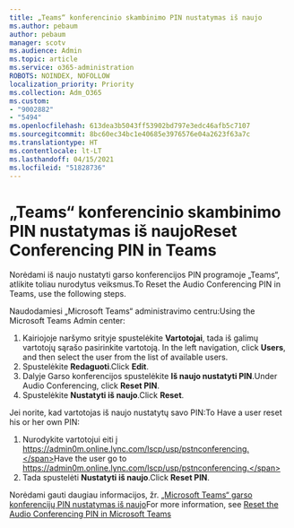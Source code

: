 ```yaml
---
title: „Teams“ konferencinio skambinimo PIN nustatymas iš naujo
ms.author: pebaum
author: pebaum
manager: scotv
ms.audience: Admin
ms.topic: article
ms.service: o365-administration
ROBOTS: NOINDEX, NOFOLLOW
localization_priority: Priority
ms.collection: Adm_O365
ms.custom:
- "9002882"
- "5494"
ms.openlocfilehash: 613dea3b5043ff53902bd797e3edc46afb5c7107
ms.sourcegitcommit: 8bc60ec34bc1e40685e3976576e04a2623f63a7c
ms.translationtype: HT
ms.contentlocale: lt-LT
ms.lasthandoff: 04/15/2021
ms.locfileid: "51828736"
---
```

# <a name="reset-conferencing-pin-in-teams"></a><span data-ttu-id="38c6d-102">„Teams“ konferencinio skambinimo PIN nustatymas iš naujo</span><span class="sxs-lookup"><span data-stu-id="38c6d-102">Reset Conferencing PIN in Teams</span></span>

<span data-ttu-id="38c6d-103">Norėdami iš naujo nustatyti garso konferencijos PIN programoje „Teams“, atlikite toliau nurodytus veiksmus.</span><span class="sxs-lookup"><span data-stu-id="38c6d-103">To Reset the Audio Conferencing PIN in Teams, use the following steps.</span></span>  

<span data-ttu-id="38c6d-104">Naudodamiesi „Microsoft Teams“ administravimo centru:</span><span class="sxs-lookup"><span data-stu-id="38c6d-104">Using the Microsoft Teams Admin center:</span></span>

1. <span data-ttu-id="38c6d-105">Kairiojoje naršymo srityje spustelėkite **Vartotojai**, tada iš galimų vartotojų sąrašo pasirinkite vartotoją. </span><span class="sxs-lookup"><span data-stu-id="38c6d-105">In the left navigation, click **Users**, and then select the user from the list of available users.</span></span>
2. <span data-ttu-id="38c6d-106">Spustelėkite **Redaguoti**.</span><span class="sxs-lookup"><span data-stu-id="38c6d-106">Click **Edit**.</span></span>
3. <span data-ttu-id="38c6d-107">Dalyje Garso konferencijos spustelėkite **Iš naujo nustatyti PIN**.</span><span class="sxs-lookup"><span data-stu-id="38c6d-107">Under Audio Conferencing, click **Reset PIN**.</span></span>
4. <span data-ttu-id="38c6d-108">Spustelėkite **Nustatyti iš naujo**.</span><span class="sxs-lookup"><span data-stu-id="38c6d-108">Click **Reset**.</span></span>

<span data-ttu-id="38c6d-109">Jei norite, kad vartotojas iš naujo nustatytų savo PIN:</span><span class="sxs-lookup"><span data-stu-id="38c6d-109">To Have a user reset his or her own PIN:</span></span>
1. <span data-ttu-id="38c6d-110">Nurodykite vartotojui eiti į https://admin0m.online.lync.com/lscp/usp/pstnconferencing.</span><span class="sxs-lookup"><span data-stu-id="38c6d-110">Have the user go to https://admin0m.online.lync.com/lscp/usp/pstnconferencing.</span></span>
2. <span data-ttu-id="38c6d-111">Tada spustelėti **Nustatyti iš naujo**.</span><span class="sxs-lookup"><span data-stu-id="38c6d-111">Click **Reset PIN**.</span></span>

<span data-ttu-id="38c6d-112">Norėdami gauti daugiau informacijos, žr. [„Microsoft Teams“ garso konferencijų PIN nustatymas iš naujo](https://docs.microsoft.com/microsoftteams/reset-the-audio-conferencing-pin-in-teams)</span><span class="sxs-lookup"><span data-stu-id="38c6d-112">For more information, see [Reset the Audio Conferencing PIN in Microsoft Teams](https://docs.microsoft.com/microsoftteams/reset-the-audio-conferencing-pin-in-teams)</span></span>
